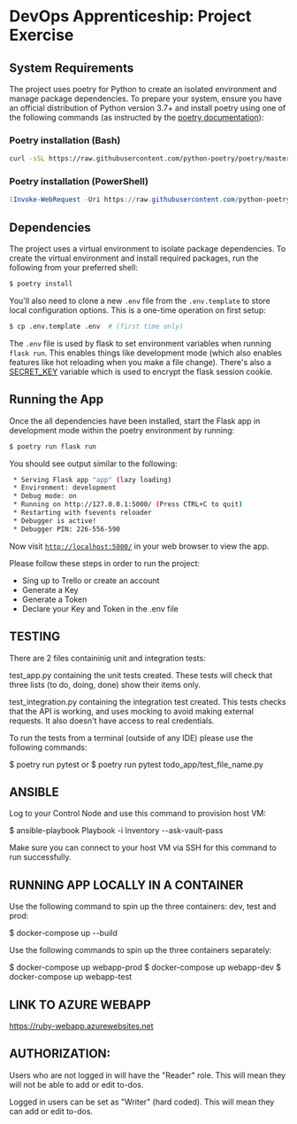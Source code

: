# DevOps Apprenticeship: Project Exercise

## System Requirements

The project uses poetry for Python to create an isolated environment and manage package dependencies. To prepare your system, ensure you have an official distribution of Python version 3.7+ and install poetry using one of the following commands (as instructed by the [poetry documentation](https://python-poetry.org/docs/#system-requirements)):

### Poetry installation (Bash)

```bash
curl -sSL https://raw.githubusercontent.com/python-poetry/poetry/master/get-poetry.py | python
```

### Poetry installation (PowerShell)

```powershell
(Invoke-WebRequest -Uri https://raw.githubusercontent.com/python-poetry/poetry/master/get-poetry.py -UseBasicParsing).Content | python
```

## Dependencies

The project uses a virtual environment to isolate package dependencies. To create the virtual environment and install required packages, run the following from your preferred shell:

```bash
$ poetry install
```

You'll also need to clone a new `.env` file from the `.env.template` to store local configuration options. This is a one-time operation on first setup:

```bash
$ cp .env.template .env  # (first time only)
```

The `.env` file is used by flask to set environment variables when running `flask run`. This enables things like development mode (which also enables features like hot reloading when you make a file change). There's also a [SECRET_KEY](https://flask.palletsprojects.com/en/1.1.x/config/#SECRET_KEY) variable which is used to encrypt the flask session cookie.

## Running the App

Once the all dependencies have been installed, start the Flask app in development mode within the poetry environment by running:
```bash
$ poetry run flask run
```

You should see output similar to the following:
```bash
 * Serving Flask app "app" (lazy loading)
 * Environment: development
 * Debug mode: on
 * Running on http://127.0.0.1:5000/ (Press CTRL+C to quit)
 * Restarting with fsevents reloader
 * Debugger is active!
 * Debugger PIN: 226-556-590
```
Now visit [`http://localhost:5000/`](http://localhost:5000/) in your web browser to view the app.

Please follow these steps in order to run the project:
- Sing up to Trello or create an account
- Generate a Key
- Generate a Token
- Declare your Key and Token in the .env file


## TESTING

There are 2 files containinig unit and integration tests:

test_app.py 
containing the unit tests created.
These tests will check that three lists (to do, doing, done) show their items only.

test_integration.py
containing the integration test created.
This tests checks that the API is working, and uses mocking to avoid making
external requests. It also doesn't have access to real
credentials.

To run the tests from a terminal (outside of any IDE) please use the following commands:

$ poetry run pytest 
or 
$ poetry run pytest todo_app/test_file_name.py

## ANSIBLE

Log to your Control Node and use this command to provision host VM:


$ ansible-playbook Playbook -i Inventory --ask-vault-pass

Make sure you can connect to your host VM via SSH for this command to run successfully.

## RUNNING APP LOCALLY IN A CONTAINER

Use the following command to spin up the three containers: dev, test and prod:

$ docker-compose up --build

Use the following commands to spin up the three containers separately:

$ docker-compose up webapp-prod
$ docker-compose up webapp-dev
$ docker-compose up webapp-test

## LINK TO AZURE WEBAPP

https://ruby-webapp.azurewebsites.net


## AUTHORIZATION:

Users who are not logged in will have the "Reader" role. 
This will mean they will not be able to add or edit to-dos.

Logged in users can be set as "Writer" (hard coded).
This will mean they can add or edit to-dos.




